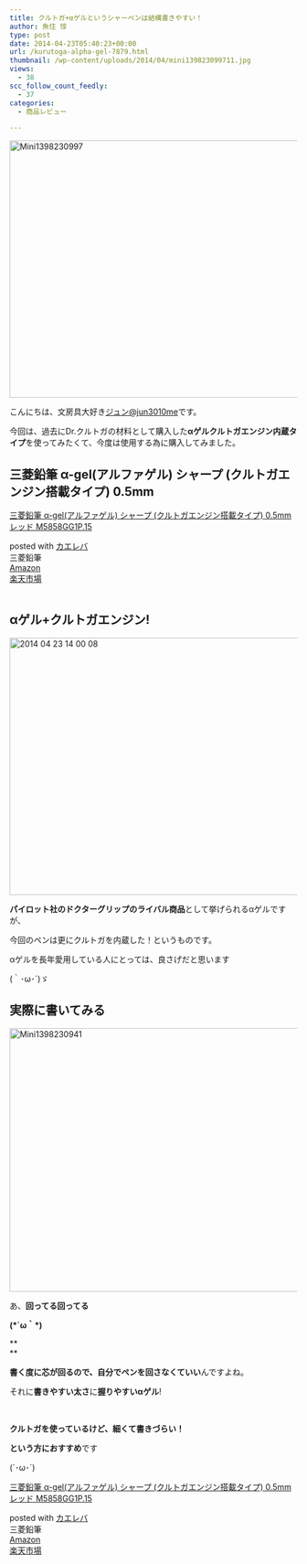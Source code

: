 ```yaml
---
title: クルトガ+αゲルというシャーペンは結構書きやすい！
author: 魚住 惇
type: post
date: 2014-04-23T05:40:23+00:00
url: /kurutoga-alpha-gel-7879.html
thumbnail: /wp-content/uploads/2014/04/mini139823099711.jpg
views:
  - 38
scc_follow_count_feedly:
  - 37
categories:
  - 商品レビュー

---
```

<img decoding="async" loading="lazy" title="mini1398230997.jpg" src="/wp-content/uploads/2014/04/mini13982309971.jpg" alt="Mini1398230997" width="600" height="450" border="0" />

<!--more-->

こんにちは、文房具大好き[ジュン@jun3010me][1]です。

今回は、過去にDr.クルトガの材料として購入した**αゲルクルトガエンジン内蔵タイプ**を使ってみたくて、今度は使用する為に購入してみました。

## 三菱鉛筆 α-gel(アルファゲル) シャープ (クルトガエンジン搭載タイプ) 0.5mm

<div class="kaerebalink-box">
  <div class="kaerebalink-image">
    <a href="http://www.amazon.co.jp/exec/obidos/ASIN/B003DZBZCQ/jn050191-22/ref=nosim/" rel="nofollow" target="_blank"><img decoding="async" style="border: none;" src="http://ecx.images-amazon.com/images/I/31A5gKmL-BL._SL160_.jpg" alt="" /></a>
  </div>
  <div class="kaerebalink-info">
    <div class="kaerebalink-name">
      <a href="http://www.amazon.co.jp/exec/obidos/ASIN/B003DZBZCQ/jn050191-22/ref=nosim/" rel="nofollow" target="_blank">三菱鉛筆 α-gel(アルファゲル) シャープ (クルトガエンジン搭載タイプ) 0.5mm レッド M5858GG1P.15</a></p>
      <div class="kaerebalink-powered-date">
        posted with <a href="http://kaereba.com" rel="nofollow" target="_blank">カエレバ</a>
      </div>
    </div>
    <div class="kaerebalink-detail">
      三菱鉛筆
    </div>
    <div class="kaerebalink-link1">
      <div class="shoplinkamazon">
        <a title="アマゾン" href="http://www.amazon.co.jp/gp/search?keywords=M5858GG1P.15&__mk_ja_JP=%83J%83%5E%83J%83i&tag=jn050191-22" rel="nofollow" target="_blank">Amazon</a>
      </div>
      <div class="shoplinkrakuten">
        <a title="楽天市場" href="http://hb.afl.rakuten.co.jp/hgc/11e849bc.34cdbdf2.11e849bd.aca19015/?pc=http%3A%2F%2Fsearch.rakuten.co.jp%2Fsearch%2Fmall%2FM5858GG1P.15%2F-%2Ff.1-p.1-s.1-sf.0-st.A-v.2%3Fx%3D0%26scid%3Daf_ich_link_urltxt%26m%3Dhttp%3A%2F%2Fm.rakuten.co.jp%2F" rel="nofollow" target="_blank">楽天市場</a>
      </div>
    </div>
  </div>
  <div class="booklink-footer" style="clear: left;">
     
  </div>
</div>

## αゲル+クルトガエンジン!

<img decoding="async" loading="lazy" title="2014-04-23 14.00.08.jpg" src="/wp-content/uploads/2014/04/2014-04-23-14.00.08.jpg" alt="2014 04 23 14 00 08" width="600" height="450" border="0" /> 

**パイロット社のドクターグリップのライバル商品**として挙げられるαゲルですが、

今回のペンは更にクルトガを内蔵した！というものです。

αゲルを長年愛用している人にとっては、良さげだと思います

(｀･ω･´)ゞ

## 実際に書いてみる

<img decoding="async" loading="lazy" title="mini1398230941.jpg" src="/wp-content/uploads/2014/04/mini1398230941.jpg" alt="Mini1398230941" width="600" height="461" border="0" /> 

あ、**回ってる回ってる**

**(\*´ω｀\*)**

**  
** 

**書く度に芯が回るので、自分でペンを回さなくていい**んですよね。

それに**書きやすい太さ**に**握りやすいαゲル**!

 

**クルトガを使っているけど、細くて書きづらい！**

**という方におすすめ**です

(\`･ω･´)

<div class="kaerebalink-box">
  <div class="kaerebalink-image">
    <a href="http://www.amazon.co.jp/exec/obidos/ASIN/B003DZBZCQ/jn050191-22/ref=nosim/" rel="nofollow" target="_blank"><img decoding="async" style="border: none;" src="http://ecx.images-amazon.com/images/I/31A5gKmL-BL._SL160_.jpg" alt="" /></a>
  </div>
  <div class="kaerebalink-info">
    <div class="kaerebalink-name">
      <a href="http://www.amazon.co.jp/exec/obidos/ASIN/B003DZBZCQ/jn050191-22/ref=nosim/" rel="nofollow" target="_blank">三菱鉛筆 α-gel(アルファゲル) シャープ (クルトガエンジン搭載タイプ) 0.5mm レッド M5858GG1P.15</a></p>
      <div class="kaerebalink-powered-date">
        posted with <a href="http://kaereba.com" rel="nofollow" target="_blank">カエレバ</a>
      </div>
    </div>
    <div class="kaerebalink-detail">
      三菱鉛筆
    </div>
    <div class="kaerebalink-link1">
      <div class="shoplinkamazon">
        <a title="アマゾン" href="http://www.amazon.co.jp/gp/search?keywords=M5858GG1P.15&__mk_ja_JP=%83J%83%5E%83J%83i&tag=jn050191-22" rel="nofollow" target="_blank">Amazon</a>
      </div>
      <div class="shoplinkrakuten">
        <a title="楽天市場" href="http://hb.afl.rakuten.co.jp/hgc/11e849bc.34cdbdf2.11e849bd.aca19015/?pc=http%3A%2F%2Fsearch.rakuten.co.jp%2Fsearch%2Fmall%2FM5858GG1P.15%2F-%2Ff.1-p.1-s.1-sf.0-st.A-v.2%3Fx%3D0%26scid%3Daf_ich_link_urltxt%26m%3Dhttp%3A%2F%2Fm.rakuten.co.jp%2F" rel="nofollow" target="_blank">楽天市場</a>
      </div>
    </div>
  </div>
  <div class="booklink-footer" style="clear: left;">
     
  </div>
</div>

 [1]: https://twitter.com/jun3010me